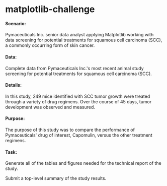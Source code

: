 # matplotlib-challenge

#### Scenario:
Pymaceuticals Inc. senior data analyst applying Matplotlib working with data screening for potential treatments for squamous cell carcinoma (SCC), a commonly occurring form of skin cancer.

#### Data:
Complete data from Pymaceuticals Inc.'s most recent animal study screening for potential treatments for squamous cell carcinoma (SCC). 

#### Details:
In this study, 249 mice identified with SCC tumor growth were treated through a variety of drug regimens. Over the course of 45 days, tumor development was observed and measured. 

#### Purpose:
The purpose of this study was to compare the performance of Pymaceuticals' drug of interest, Capomulin, versus the other treatment regimens.

#### Task:
Generate all of the tables and figures needed for the technical report of the study.

Submit a top-level summary of the study results.
